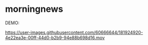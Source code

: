 # morningnews

DEMO: 

https://user-images.githubusercontent.com/60666644/181924920-4e22ea3e-00ff-44d0-b2b9-94e88b698d16.mov



